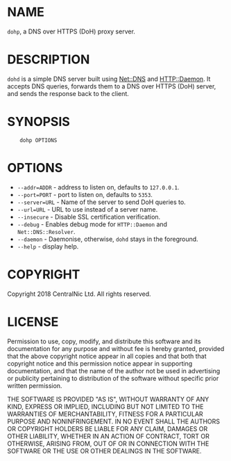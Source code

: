 # NAME

`dohp`, a DNS over HTTPS (DoH) proxy server.

# DESCRIPTION

`dohd` is a simple DNS server built using [Net::DNS](https://metacpan.org/pod/Net::DNS) and [HTTP::Daemon](https://metacpan.org/pod/HTTP::Daemon).
It accepts DNS queries, forwards them to a DNS over HTTPS (DoH) server,
and sends the response back to the client.

# SYNOPSIS

        dohp OPTIONS

# OPTIONS

- `--addr=ADDR` - address to listen on, defaults to `127.0.0.1`.
- `--port=PORT` - port to listen on, defaults to `5353`.
- `--server=URL` - Name of the server to send DoH queries to.
- `--url=URL` - URL to use instead of a server name.
- `--insecure` - Disable SSL certification verification.
- `--debug` - Enables debug mode for `HTTP::Daemon` and `Net::DNS::Resolver`.
- `--daemon` - Daemonise, otherwise, `dohd` stays in the foreground.
- `--help` - display help.

# COPYRIGHT

Copyright 2018 CentralNic Ltd. All rights reserved.

# LICENSE

Permission to use, copy, modify, and distribute this software and its
documentation for any purpose and without fee is hereby granted,
provided that the above copyright notice appear in all copies and that
both that copyright notice and this permission notice appear in
supporting documentation, and that the name of the author not be used
in advertising or publicity pertaining to distribution of the software
without specific prior written permission.

THE SOFTWARE IS PROVIDED "AS IS", WITHOUT WARRANTY OF ANY KIND, EXPRESS
OR IMPLIED, INCLUDING BUT NOT LIMITED TO THE WARRANTIES OF
MERCHANTABILITY, FITNESS FOR A PARTICULAR PURPOSE AND NONINFRINGEMENT.
IN NO EVENT SHALL THE AUTHORS OR COPYRIGHT HOLDERS BE LIABLE FOR ANY
CLAIM, DAMAGES OR OTHER LIABILITY, WHETHER IN AN ACTION OF CONTRACT,
TORT OR OTHERWISE, ARISING FROM, OUT OF OR IN CONNECTION WITH THE
SOFTWARE OR THE USE OR OTHER DEALINGS IN THE SOFTWARE.
